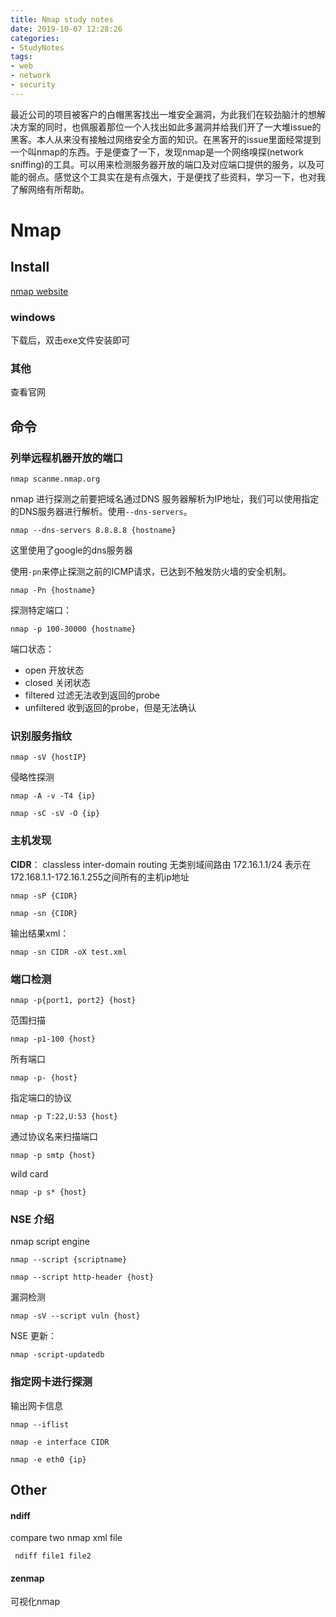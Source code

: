 ```yaml
---
title: Nmap study notes
date: 2019-10-07 12:28:26
categories:
- StudyNotes
tags:
- web
- network
- security
---
```


最近公司的项目被客户的白帽黑客找出一堆安全漏洞，为此我们在较劲脑汁的想解决方案的同时，也佩服着那位一个人找出如此多漏洞并给我们开了一大堆issue的黑客。本人从来没有接触过网络安全方面的知识。在黑客开的issue里面经常提到一个叫nmap的东西。于是便查了一下，发现nmap是一个网络嗅探(network sniffing)的工具。可以用来检测服务器开放的端口及对应端口提供的服务，以及可能的弱点。感觉这个工具实在是有点强大，于是便找了些资料，学习一下，也对我了解网络有所帮助。

# Nmap
## Install
[nmap website](https://nmap.org/)
### windows
下载后，双击exe文件安装即可
### 其他
查看官网
## 命令
### 列举远程机器开放的端口
```
nmap scanme.nmap.org

```
nmap 进行探测之前要把域名通过DNS 服务器解析为IP地址，我们可以使用指定的DNS服务器进行解析。使用`--dns-servers`。
```
nmap --dns-servers 8.8.8.8 {hostname}

```
这里使用了google的dns服务器

使用`-pn`来停止探测之前的ICMP请求，已达到不触发防火墙的安全机制。
```
nmap -Pn {hostname}

```
探测特定端口：
```
nmap -p 100-30000 {hostname}

```
端口状态：
- open 开放状态
- closed 关闭状态
- filtered 过滤无法收到返回的probe
- unfiltered 收到返回的probe，但是无法确认

### 识别服务指纹
```
nmap -sV {hostIP}

```
侵略性探测
```
nmap -A -v -T4 {ip}

```
```
nmap -sC -sV -O {ip}

```
### 主机发现
**CIDR**： classless inter-domain routing 无类别域间路由
172.16.1.1/24 表示在 172.168.1.1-172.16.1.255之间所有的主机ip地址
```
nmap -sP {CIDR}

```
```
nmap -sn {CIDR}

```
输出结果xml：
```
nmap -sn CIDR -oX test.xml

```
### 端口检测
```
nmap -p{port1, port2} {host}

```
范围扫描
```
nmap -p1-100 {host}

```
所有端口
```
nmap -p- {host}

```
指定端口的协议
```
nmap -p T:22,U:53 {host}

```
通过协议名来扫描端口
```
nmap -p smtp {host}

```
wild card
```
nmap -p s* {host}

```
### NSE 介绍
nmap script engine 
```
nmap --script {scriptname} 

```
```
nmap --script http-header {host}

```
漏洞检测
```
nmap -sV --script vuln {host}

```
NSE 更新：
```
nmap -script-updatedb

```
### 指定网卡进行探测
输出网卡信息
```
nmap --iflist

```
```
nmap -e interface CIDR

```
```
nmap -e eth0 {ip}

```
## Other
#### ndiff
compare two nmap xml file

```
 ndiff file1 file2

```
#### zenmap
可视化nmap


